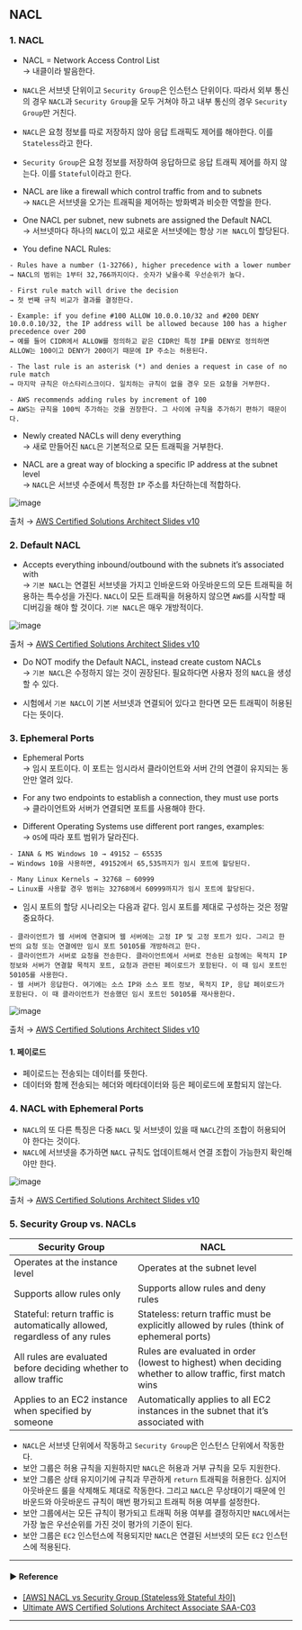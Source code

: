 ## NACL
### 1. NACL
- NACL = Network Access Control List  
→ 내클이라 발음한다.

- `NACL`은 서브넷 단위이고 `Security Group`은 인스턴스 단위이다. 따라서 외부 통신의 경우 `NACL`과 `Security Group`을 모두 거쳐야 하고 내부 통신의 경우 `Security Group`만 거친다.
- `NACL`은 요청 정보를 따로 저장하지 않아 응답 트래픽도 제어를 해야한다. 이를 `Stateless`라고 한다.
- `Security Group`은 요청 정보를 저장하여 응답하므로 응답 트래픽 제어를 하지 않는다. 이를 `Stateful`이라고 한다.

- NACL are like a firewall which control traffic from and to subnets  
→ `NACL`은 서브넷을 오가는 트래픽을 제어하는 방화벽과 비슷한 역할을 한다.

- One NACL per subnet, new subnets are assigned the Default NACL  
→ 서브넷마다 하나의 `NACL`이 있고 새로운 서브넷에는 항상 `기본 NACL`이 할당된다.

- You define NACL Rules:
~~~
- Rules have a number (1-32766), higher precedence with a lower number
→ NACL의 범위는 1부터 32,766까지이다. 숫자가 낮을수록 우선순위가 높다.

- First rule match will drive the decision
→ 첫 번째 규칙 비교가 결과를 결정한다.

- Example: if you define #100 ALLOW 10.0.0.10/32 and #200 DENY 10.0.0.10/32, the IP address will be allowed because 100 has a higher precedence over 200
→ 예를 들어 CIDR에서 ALLOW를 정의하고 같은 CIDR인 특정 IP를 DENY로 정의하면 ALLOW는 100이고 DENY가 200이기 때문에 IP 주소는 허용된다.

- The last rule is an asterisk (*) and denies a request in case of no rule match
→ 마지막 규칙은 아스타리스크이다. 일치하는 규칙이 없을 경우 모든 요청을 거부한다.

- AWS recommends adding rules by increment of 100
→ AWS는 규칙을 100씩 추가하는 것을 권장한다. 그 사이에 규칙을 추가하기 편하기 때문이다.
~~~

- Newly created NACLs will deny everything  
→ 새로 만들어진 `NACL`은 기본적으로 모든 트래픽을 거부한다.

- NACL are a great way of blocking a specific IP address at the subnet level  
→ `NACL`은 서브넷 수준에서 특정한 `IP` 주소를 차단하는데 적합하다.

![image](https://github.com/sanguk2794/AWS/assets/97398071/a77adf66-381d-4fce-a124-df4d66b77c8c)

출처 → [AWS Certified Solutions Architect Slides v10](https://courses.datacumulus.com/downloads/certified-solutions-architect-pn9/)

### 2. Default NACL
- Accepts everything inbound/outbound with the subnets it’s associated with  
→ `기본 NACL`는 연결된 서브넷을 가지고 인바운드와 아웃바운드의 모든 트래픽을 허용하는 특수성을 가진다. `NACL`이 모든 트래픽을 허용하지 않으면 `AWS`를 시작할 때 디버깅을 해야 할 것이다. `기본 NACL`은 매우 개방적이다.

![image](https://github.com/sanguk2794/AWS/assets/97398071/6c60aea2-1ab4-48d2-87ee-64ebc31b5574)

출처 → [AWS Certified Solutions Architect Slides v10](https://courses.datacumulus.com/downloads/certified-solutions-architect-pn9/)

- Do NOT modify the Default NACL, instead create custom NACLs  
→ `기본 NACL`은 수정하지 않는 것이 권장된다. 필요하다면 사용자 정의 `NACL`을 생성할 수 있다.

- 시험에서 `기본 NACL`이 기본 서브넷과 연결되어 있다고 한다면 모든 트래픽이 허용된다는 뜻이다.

### 3. Ephemeral Ports
- Ephemeral Ports  
→ 임시 포트이다. 이 포트는 임시라서 클라이언트와 서버 간의 연결이 유지되는 동안만 열려 있다.

- For any two endpoints to establish a connection, they must use ports  
→ 클라이언트와 서버가 연결되면 포트를 사용해야 한다.

- Different Operating Systems use different port ranges, examples:  
→ `OS`에 따라 포트 범위가 달라진다.
~~~
- IANA & MS Windows 10 → 49152 – 65535
→ Windows 10을 사용하면, 49152에서 65,535까지가 임시 포트에 할당된다.

- Many Linux Kernels → 32768 – 60999
→ Linux를 사용할 경우 범위는 32768에서 60999까지가 임시 포트에 할당된다.
~~~

- 임시 포트의 할당 시나리오는 다음과 같다. 임시 포트를 제대로 구성하는 것은 정말 중요하다.
~~~
- 클라이언트가 웹 서버에 연결되며 웹 서버에는 고정 IP 및 고정 포트가 있다. 그리고 한 번의 요청 또는 연결에만 임시 포트 50105를 개방하려고 한다.
- 클라이언트가 서버로 요청을 전송한다. 클라이언트에서 서버로 전송된 요청에는 목적지 IP 정보와 서버가 연결할 목적지 포트, 요청과 관련된 페이로드가 포함된다. 이 때 임시 포트인 50105를 사용한다.
- 웹 서버가 응답한다. 여기에는 소스 IP와 소스 포트 정보, 목적지 IP, 응답 페이로드가 포함된다. 이 때 클라이언트가 전송했던 임시 포트인 50105를 재사용한다.
~~~

![image](https://github.com/sanguk2794/AWS/assets/97398071/fc77d127-94c6-4374-bd11-ced39d3bba97)

출처 → [AWS Certified Solutions Architect Slides v10](https://courses.datacumulus.com/downloads/certified-solutions-architect-pn9/)

#### 1. 페이로드
- 페이로드는 전송되는 데이터를 뜻한다. 
- 데이터와 함께 전송되는 헤더와 메타데이터와 등은 페이로드에 포함되지 않는다.

### 4. NACL with Ephemeral Ports
- `NACL`의 또 다른 특징은 다중 `NACL` 및 서브넷이 있을 때 `NACL`간의 조합이 허용되어야 한다는 것이다.
- `NACL`에 서브넷을 추가하면 `NACL` 규칙도 업데이트해서 연결 조합이 가능한지 확인해야만 한다.

![image](https://github.com/sanguk2794/AWS/assets/97398071/fa487d16-afbd-4f15-ae7d-4ab08e41bf71)

출처 → [AWS Certified Solutions Architect Slides v10](https://courses.datacumulus.com/downloads/certified-solutions-architect-pn9/)

### 5. Security Group vs. NACLs
| Security Group                                                             | NACL                                                                                                      |
|----------------------------------------------------------------------------|-----------------------------------------------------------------------------------------------------------|
| Operates at the instance level                                             | Operates at the subnet level                                                                              |
| Supports allow rules only                                                  | Supports allow rules and deny rules                                                                       |
| Stateful: return traffic is automatically allowed, regardless of any rules | Stateless: return traffic must be explicitly allowed by rules (think of ephemeral ports)                  |
| All rules are evaluated before deciding whether to allow traffic           | Rules are evaluated in order (lowest to highest) when deciding whether to allow traffic, first match wins |
| Applies to an EC2 instance when specified by someone                       | Automatically applies to all EC2 instances in the subnet that it’s associated with                        |

- `NACL`은 서브넷 단위에서 작동하고 `Security Group`은 인스턴스 단위에서 작동한다.
- 보안 그룹은 허용 규칙을 지원하지만 `NACL`은 허용과 거부 규칙을 모두 지원한다.
- 보안 그룹은 상태 유지이기에 규칙과 무관하게 `return` 트래픽을 허용한다. 심지어 아웃바운드 룰을 삭제해도 제대로 작동한다. 그리고 `NACL`은 무상태이기 때문에 인바운드와 아웃바운드 규칙이 매번 평가되고 트래픽 허용 여부를 설정한다.
- 보안 그룹에서는 모든 규칙이 평가되고 트래픽 허용 여부를 결정하지만 `NACL`에서는 가장 높은 우선순위를 가진 것이 평가의 기준이 된다.
- 보안 그룹은 `EC2` 인스턴스에 적용되지만 `NACL`은 연결된 서브넷의 모든 `EC2` 인스턴스에 적용된다.

---
#### ▶ Reference
- [[AWS] NACL vs Security Group (Stateless와 Stateful 차이)](https://honglab.tistory.com/153)
- [Ultimate AWS Certified Solutions Architect Associate SAA-C03](https://www.udemy.com/course/aws-certified-solutions-architect-associate-saa-c03/)
---